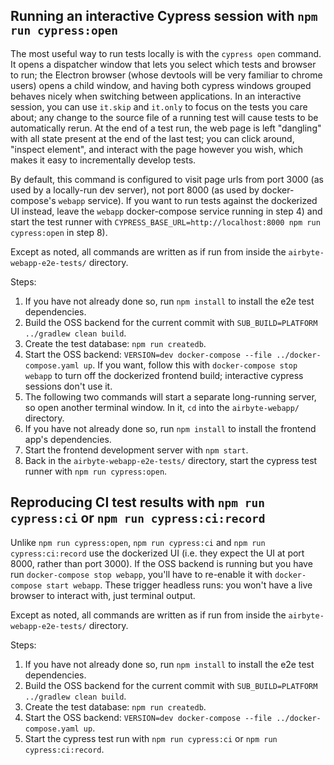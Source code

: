 ## Running an interactive Cypress session with `npm run cypress:open`
The most useful way to run tests locally is with the `cypress open` command. It opens a dispatcher window that lets you select which tests and browser to run; the Electron browser (whose devtools will be very familiar to chrome users) opens a child window, and having both cypress windows grouped behaves nicely when switching between applications. In an interactive session, you can use `it.skip` and `it.only` to focus on the tests you care about; any change to the source file of a running test will cause tests to be automatically rerun. At the end of a test run, the web page is left "dangling" with all state present at the end of the last test; you can click around, "inspect element", and interact with the page however you wish, which makes it easy to incrementally develop tests.

By default, this command is configured to visit page urls from port 3000 (as used by a locally-run dev server), not port 8000 (as used by docker-compose's `webapp` service). If you want to run tests against the dockerized UI instead, leave the `webapp` docker-compose service running in step 4) and start the test runner with `CYPRESS_BASE_URL=http://localhost:8000 npm run cypress:open` in step 8).

Except as noted, all commands are written as if run from inside the `airbyte-webapp-e2e-tests/` directory.

Steps:
1) If you have not already done so, run `npm install` to install the e2e test dependencies.
2) Build the OSS backend for the current commit with `SUB_BUILD=PLATFORM ../gradlew clean build`.
3) Create the test database: `npm run createdb`.
4) Start the OSS backend: `VERSION=dev docker-compose --file ../docker-compose.yaml up`. If you want, follow this with `docker-compose stop webapp` to turn off the dockerized frontend build; interactive cypress sessions don't use it.
5) The following two commands will start a separate long-running server, so open another terminal window. In it, `cd` into the `airbyte-webapp/` directory.
6) If you have not already done so, run `npm install` to install the frontend app's dependencies.
7) Start the frontend development server with `npm start`.
8) Back in the `airbyte-webapp-e2e-tests/` directory, start the cypress test runner with `npm run cypress:open`.

## Reproducing CI test results with `npm run cypress:ci` or `npm run cypress:ci:record`
Unlike `npm run cypress:open`, `npm run cypress:ci` and `npm run cypress:ci:record` use the dockerized UI (i.e. they expect the UI at port 8000, rather than port 3000). If the OSS backend is running but you have run `docker-compose stop webapp`, you'll have to re-enable it with `docker-compose start webapp`. These trigger headless runs: you won't have a live browser to interact with, just terminal output.

Except as noted, all commands are written as if run from inside the `airbyte-webapp-e2e-tests/` directory.

Steps:
1) If you have not already done so, run `npm install` to install the e2e test dependencies.
2) Build the OSS backend for the current commit with `SUB_BUILD=PLATFORM ../gradlew clean build`.
3) Create the test database: `npm run createdb`.
4) Start the OSS backend: `VERSION=dev docker-compose --file ../docker-compose.yaml up`.
5) Start the cypress test run with `npm run cypress:ci` or `npm run cypress:ci:record`.
